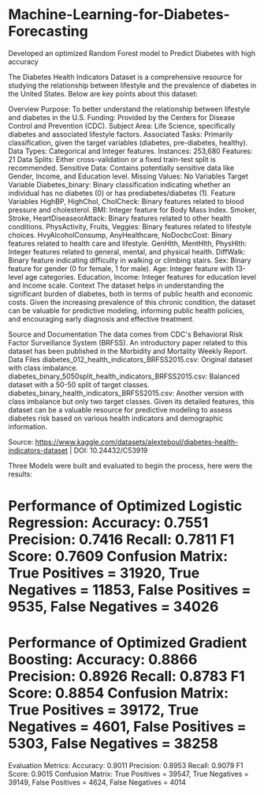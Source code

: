 # Machine-Learning-for-Diabetes-Forecasting
Developed an optimized Random  Forest model to Predict Diabetes with high accuracy


The Diabetes Health Indicators Dataset is a comprehensive resource for studying the relationship between lifestyle and the prevalence of diabetes in the United States.
Below are key points about this dataset:

Overview
Purpose: To better understand the relationship between lifestyle and diabetes in the U.S.
Funding: Provided by the Centers for Disease Control and Prevention (CDC).
Subject Area: Life Science, specifically diabetes and associated lifestyle factors.
Associated Tasks: Primarily classification, given the target variables (diabetes, pre-diabetes, healthy).
Data Types: Categorical and Integer features.
Instances: 253,680
Features: 21
Data Splits: Either cross-validation or a fixed train-test split is recommended.
Sensitive Data: Contains potentially sensitive data like Gender, Income, and Education level.
Missing Values: No
Variables
Target Variable
Diabetes_binary: Binary classification indicating whether an individual has no diabetes (0) or has prediabetes/diabetes (1).
Feature Variables
HighBP, HighChol, CholCheck: Binary features related to blood pressure and cholesterol.
BMI: Integer feature for Body Mass Index.
Smoker, Stroke, HeartDiseaseorAttack: Binary features related to other health conditions.
PhysActivity, Fruits, Veggies: Binary features related to lifestyle choices.
HvyAlcoholConsump, AnyHealthcare, NoDocbcCost: Binary features related to health care and lifestyle.
GenHlth, MentHlth, PhysHlth: Integer features related to general, mental, and physical health.
DiffWalk: Binary feature indicating difficulty in walking or climbing stairs.
Sex: Binary feature for gender (0 for female, 1 for male).
Age: Integer feature with 13-level age categories.
Education, Income: Integer features for education level and income scale.
Context
The dataset helps in understanding the significant burden of diabetes, both in terms of public health and economic costs. Given the increasing prevalence of this chronic condition, the dataset can be valuable for predictive modeling, informing public health policies, and encouraging early diagnosis and effective treatment.

Source and Documentation
The data comes from CDC's Behavioral Risk Factor Surveillance System (BRFSS).
An introductory paper related to this dataset has been published in the Morbidity and Mortality Weekly Report.
Data Files
diabetes_012_health_indicators_BRFSS2015.csv: Original dataset with class imbalance.
diabetes_binary_5050split_health_indicators_BRFSS2015.csv: Balanced dataset with a 50-50 split of target classes.
diabetes_binary_health_indicators_BRFSS2015.csv: Another version with class imbalance but only two target classes.
Given its detailed features, this dataset can be a valuable resource for predictive modeling to assess diabetes risk based on various health indicators and demographic information.



Source: https://www.kaggle.com/datasets/alexteboul/diabetes-health-indicators-dataset | DOI: 10.24432/C53919



Three Models were built and evaluated to begin the process, here were the results:

Performance of Optimized Logistic Regression:
  Accuracy: 0.7551
  Precision: 0.7416
  Recall: 0.7811
  F1 Score: 0.7609
  Confusion Matrix:
True Positives = 31920, True Negatives = 11853, False Positives = 9535, False Negatives = 34026
==============================
Performance of Optimized Gradient Boosting:
  Accuracy: 0.8866
  Precision: 0.8926
  Recall: 0.8783
  F1 Score: 0.8854
  Confusion Matrix:
True Positives = 39172,  True Negatives = 4601, False Positives = 5303, False Negatives = 38258
==============================

Evaluation Metrics:
Accuracy: 0.9011
Precision: 0.8953
Recall: 0.9079
F1 Score: 0.9015
Confusion Matrix:
True Positives = 39547, True Negatives = 39149, False Positives = 4624, False Negatives = 4014
